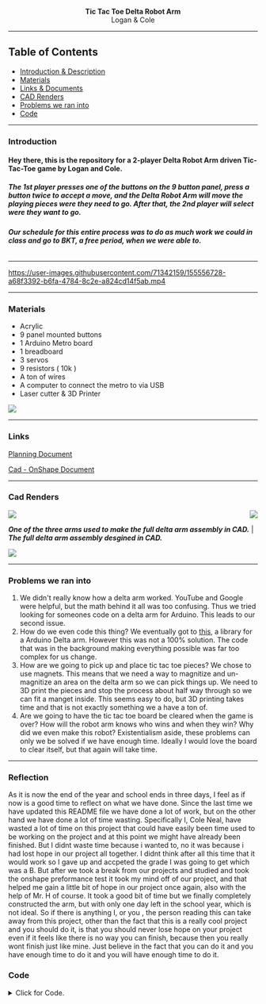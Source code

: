 <p align="center">
  <b> Tic Tac Toe Delta Robot Arm</b><br>
  <a>Logan & Cole</a>
</p>

---
## Table of Contents
* [Introduction & Description](#Introduction)
* [Materials](#Materials)
* [Links & Documents](#Links)
* [CAD Renders](#Cad-Renders)
* [Problems we ran into](#Problems-we-ran-into)
* [Code](#Code)

---
### Introduction
#### Hey there, this is the repository for a 2-player Delta Robot Arm driven Tic-Tac-Toe game by Logan and Cole. 

##### The 1st player presses one of the buttons on the 9 button panel, press a button twice to accept a move, and the Delta Robot Arm will move the playing pieces were they need to go. After that, the 2nd player will select were they want to go. 

###### ***Our schedule for this entire process was to do as much work we could in class and go to BKT, a free period, when we were able to.***
---

https://user-images.githubusercontent.com/71342159/155556728-a68f3392-b6fa-4784-8c2e-a824cd14f5ab.mp4

---
### Materials
- Acrylic
- 9 panel mounted buttons
- 1 Arduino Metro board
- 1 breadboard
- 3 servos
- 9 resistors ( 10k )
- A ton of wires
- A computer to connect the metro to via USB
- Laser cutter & 3D Printer 

<img src="https://github.com/Logan-Martin/Tic-Tac-Toe-Delta-Robot-Arm/blob/main/Photos/TicTacToeDeltaArmWiring.png"> 


---
### Links
[Planning Document](https://docs.google.com/document/d/18HwzTXXG70VNSVvcM3PhlL8kFNCUQtPwDOm3BRKYQW8/edit?usp=sharing)

[Cad - OnShape Document](https://cvilleschools.onshape.com/documents/b6c0dc8ca74cd78e4cfe3490/w/83d6d21bc676c767c3550309/e/f627081b1e1d9558a92df4c4?renderMode=0&uiState=6214f43c3508af00f0f56b9e)

---

### Cad Renders

<img src="https://github.com/Logan-Martin/Tic-Tac-Toe-Delta-Robot-Arm/blob/main/Photos/Arm_Photo.PNG"> <img align="right" src="https://github.com/Logan-Martin/Tic-Tac-Toe-Delta-Robot-Arm/blob/main/Photos/Full_Arm_Assembly.PNG"> 

***One of the three arms used to make the full delta arm assembly in CAD.*** |          ***The full delta arm assembly desgined in CAD.***

<img src="https://github.com/Logan-Martin/Tic-Tac-Toe-Delta-Robot-Arm/blob/main/Photos/DeltaArmTicTacToeButtonBox.jpg"> 

---

### Problems we ran into

1. We didn't really know how a delta arm worked. YouTube and Google were helpful, but the math behind it all was too confusing. Thus we tried looking for someones code on a delta arm for Arduino. This leads to our second issue.
2. How do we even code this thing? We eventually got to [this](https://github.com/deltarobotone/one_system_library), a library for a Arduino Delta arm. However this was not a 100% solution. The code that was in the background making everything possible was far too complex for us change.
3. How are we going to pick up and place tic tac toe pieces? We chose to use magnets. This means that we need a way to magnitize and un-magnitize an area on the delta arm so we can pick things up. We need to 3D print the pieces and stop the process about half way through so we can fit a manget inside. This seems easy to do, but 3D printing takes time and that is not exactly something we a have a ton of.
4. Are we going to have the tic tac toe board be cleared when the game is over? How will the robot arm knows who wins and when they win? Why did we even make this robot? Existentialism aside, these problems can only we be solved if we have enough time. Ideally I would love the board to clear itself, but that again will take time.

---

### Reflection 

As it is now the end of the year and school ends in three days, I feel as if now is a good time to reflect on what we have done. Since the last time we have updated this README file we have done a lot of work, but on the other hand we have done a lot of time wasting. Specifically I, Cole Neal, have wasted a lot of time on this project that could have easily been time used to be working on the project and at this point we might have already been finished. But I didnt waste time because i wanted to, no it was because i had lost hope in our project all together. I didnt think after all this time that it would work so I gave up and accpeted the grade I was going to get which was a B. But after we took a break from our projects and studied and took the onshape preformance test it took my mind off of our project, and that helped me gain a little bit of hope in our project once again, also with the help of Mr. H of course. It took a good bit of time but we finally completely constructed the arm, but with only one day left in the school year, which is not ideal. So if there is anything I, or you , the person reading this can take away from this project, other than the fact that this is a really cool project and you should do it, is that you should never lose hope on your project even if it feels like there is no way you can finish, because then you really wont finish just like mine. Just believe in the fact that you can do it and you have enough time to do it and you will have enough time to do it.

### Code

<details><summary>Click for Code.</summary>
<p>

```
#include <Servo.h>

// these are the buttons for moving the robot arm. Totally didn't re-write the names 3+ times because I forgot how to spell button.
int button1 = 10;
int button2 = 2;
int button3 = 3;
int button4 = 4;
int button5 = 5;
int button6 = 6;
int button7 = 7;
int button8 = 8;
int button9 = 9;

int PowerButton = 1; // not being used
int LCDScreen = 2; // not being used

Servo servo1;
Servo servo2;
Servo servo3;

int posForFirstServo = 0; // variable to store the servo position
int posForSecondServo = 0;
int posForThirdServo = 0;

bool hasButton1AlreadyBeenPressed = false; // this is to make a button press be well a button press
bool hasButton2AlreadyBeenPressed = false;
bool hasButton3AlreadyBeenPressed = false;
bool hasButton4AlreadyBeenPressed = false;
bool hasButton5AlreadyBeenPressed = false;
bool hasButton6AlreadyBeenPressed = false;
bool hasButton7AlreadyBeenPressed = false;
bool hasButton8AlreadyBeenPressed = false;
bool hasButton9AlreadyBeenPressed = false;

bool hasButton1BeenPressedOnce = false; // after pressing a button twice, the position of the delta arm will move
bool hasButton2BeenPressedOnce = false;
bool hasButton3BeenPressedOnce = false;
bool hasButton4BeenPressedOnce = false;
bool hasButton5BeenPressedOnce = false;
bool hasButton6BeenPressedOnce = false;
bool hasButton7BeenPressedOnce = false;
bool hasButton8BeenPressedOnce = false;
bool hasButton9BeenPressedOnce = false;



void setup() {
  Serial.begin(9600);
  
  // this makes it so I can get inputs from things like a button
  pinMode(button1, INPUT);
  pinMode(button2, INPUT);
  pinMode(button3, INPUT);
  pinMode(button4, INPUT);
  pinMode(button5, INPUT);
  pinMode(button6, INPUT);
  pinMode(button7, INPUT);
  pinMode(button8, INPUT);
  pinMode(button9, INPUT);

  servo1.attach(11);
  servo2.attach(12);
  servo3.attach(13);

}

void moveRobotArm() {
  Serial.print("Testing:"); // doesn't work bc you need to call function
}

void loop() {
  // This is to read the pin values
  int buttonStateForButton1 = digitalRead(button1);
  int buttonStateForButton2 = digitalRead(button2);
  int buttonStateForButton3 = digitalRead(button3);
  int buttonStateForButton4 = digitalRead(button4);
  int buttonStateForButton5 = digitalRead(button5);
  int buttonStateForButton6 = digitalRead(button6);
  int buttonStateForButton7 = digitalRead(button7);
  int buttonStateForButton8 = digitalRead(button8);
  int buttonStateForButton9 = digitalRead(button9);
  delay(10);
  // check for when button is pressed
  if (buttonStateForButton1 == HIGH and hasButton1AlreadyBeenPressed == false) {
    if (hasButton1BeenPressedOnce == false) {
      hasButton1AlreadyBeenPressed = true;

      hasButton1BeenPressedOnce = true;
      hasButton2BeenPressedOnce = false;
      hasButton3BeenPressedOnce = false;
      hasButton4BeenPressedOnce = false;
      hasButton5BeenPressedOnce = false;
      hasButton6BeenPressedOnce = false;
      hasButton7BeenPressedOnce = false;
      hasButton8BeenPressedOnce = false;
      hasButton9BeenPressedOnce = false;

      Serial.print("Button 1 Pressed!");
    }
    else if (hasButton1BeenPressedOnce == true) {
      hasButton1AlreadyBeenPressed = true;
      hasButton1BeenPressedOnce = false;
      Serial.print("Button 1 was press twice!");
      
      servo1.write(0); // this moves the serrvos to a certain angle, ex. 45 is 45 degrees.
      servo2.write(0);
      servo3.write(0);
      
    while (posForFirstServo < 180) {
      delay(10);
      if (posForFirstServo == 90)
        {
          Serial.print("NICE!");
          posForFirstServo = posForFirstServo + 1;
          servo1.write(posForFirstServo);
          break;
        }
        else
        {
          posForFirstServo = posForFirstServo + 1;
          servo1.write(posForFirstServo);
        }
      }
    }
  }
  else if (buttonStateForButton1 == LOW and hasButton1AlreadyBeenPressed == true) {
    hasButton1AlreadyBeenPressed = false;
    // Serial.print("Able to press any button again!");
  }


  if (buttonStateForButton2 == HIGH and hasButton2AlreadyBeenPressed == false) {
    if (hasButton2BeenPressedOnce == false) {

      hasButton2AlreadyBeenPressed = true;
      hasButton1BeenPressedOnce = false;
      hasButton2BeenPressedOnce = true;
      hasButton3BeenPressedOnce = false;
      hasButton4BeenPressedOnce = false;
      hasButton5BeenPressedOnce = false;
      hasButton6BeenPressedOnce = false;
      hasButton7BeenPressedOnce = false;
      hasButton8BeenPressedOnce = false;
      hasButton9BeenPressedOnce = false;

      Serial.print("Button 2 Pressed!");
    }
    else if (hasButton2BeenPressedOnce == true) {
      hasButton2AlreadyBeenPressed = true;
      hasButton2BeenPressedOnce = false;
      Serial.print("Button 2 was press twice!");
      servo1.write(10);
      servo2.write(10);
      servo3.write(10);
      
      posForFirstServo = 0;
    }
  }
  else if (buttonStateForButton2 == LOW and hasButton2AlreadyBeenPressed == true) {
    hasButton2AlreadyBeenPressed = false;
  }

  if (buttonStateForButton3 == HIGH and hasButton3AlreadyBeenPressed == false) {
    if (hasButton3BeenPressedOnce == false) {
      hasButton3AlreadyBeenPressed = true;

      hasButton1BeenPressedOnce = false;
      hasButton2BeenPressedOnce = false;
      hasButton3BeenPressedOnce = true;
      hasButton4BeenPressedOnce = false;
      hasButton5BeenPressedOnce = false;
      hasButton6BeenPressedOnce = false;
      hasButton7BeenPressedOnce = false;
      hasButton8BeenPressedOnce = false;
      hasButton9BeenPressedOnce = false;

      Serial.print("Button 3 Pressed!");
    }
    else if (hasButton3BeenPressedOnce == true) {
      hasButton3AlreadyBeenPressed = true;
      hasButton3BeenPressedOnce = false;
      Serial.print("Button 3 was press twice!");
      servo1.write(20);
      servo2.write(20);
      servo3.write(20);
    }
  }
  else if (buttonStateForButton3 == LOW and hasButton3AlreadyBeenPressed == true) {
    hasButton3AlreadyBeenPressed = false;
  }


  if (buttonStateForButton4 == HIGH and hasButton4AlreadyBeenPressed == false) {
    if (hasButton4BeenPressedOnce == false) {
      hasButton4AlreadyBeenPressed = true;

      hasButton1BeenPressedOnce = false;
      hasButton2BeenPressedOnce = false;
      hasButton3BeenPressedOnce = false;
      hasButton4BeenPressedOnce = true;
      hasButton5BeenPressedOnce = false;
      hasButton6BeenPressedOnce = false;
      hasButton7BeenPressedOnce = false;
      hasButton8BeenPressedOnce = false;
      hasButton9BeenPressedOnce = false;

      Serial.print("Button 4 Pressed!");
    }
    else if (hasButton4BeenPressedOnce == true) {
      hasButton4AlreadyBeenPressed = true;
      hasButton4BeenPressedOnce = false;
      Serial.print("Button 4 was press twice!");
      servo1.write(30);
      servo2.write(30);
      servo3.write(30);
    }
  }
  else if (buttonStateForButton4 == LOW and hasButton4AlreadyBeenPressed == true) {
    hasButton4AlreadyBeenPressed = false;
  }


  if (buttonStateForButton5 == HIGH and hasButton5AlreadyBeenPressed == false) {
    if (hasButton5BeenPressedOnce == false) {
      hasButton5AlreadyBeenPressed = true;

      hasButton1BeenPressedOnce = false;
      hasButton2BeenPressedOnce = false;
      hasButton3BeenPressedOnce = false;
      hasButton4BeenPressedOnce = false;
      hasButton5BeenPressedOnce = true;
      hasButton6BeenPressedOnce = false;
      hasButton7BeenPressedOnce = false;
      hasButton8BeenPressedOnce = false;
      hasButton9BeenPressedOnce = false;

      Serial.print("Button 5 Pressed!");
    }
    else if (hasButton5BeenPressedOnce == true) {
      hasButton5AlreadyBeenPressed = true;
      hasButton5BeenPressedOnce = false;
      Serial.print("Button 5 was press twice!");
      servo1.write(40);
      servo2.write(40);
      servo3.write(40);
    }
  }
  else if (buttonStateForButton5 == LOW and hasButton5AlreadyBeenPressed == true) {
    hasButton5AlreadyBeenPressed = false;
  }


  if (buttonStateForButton6 == HIGH and hasButton6AlreadyBeenPressed == false) {
    if (hasButton6BeenPressedOnce == false) {
      hasButton6AlreadyBeenPressed = true;

      hasButton1BeenPressedOnce = false;
      hasButton2BeenPressedOnce = false;
      hasButton3BeenPressedOnce = false;
      hasButton4BeenPressedOnce = false;
      hasButton5BeenPressedOnce = false;
      hasButton6BeenPressedOnce = true;
      hasButton7BeenPressedOnce = false;
      hasButton8BeenPressedOnce = false;
      hasButton9BeenPressedOnce = false;

      Serial.print("Button 6 Pressed!");
    }
    else if (hasButton6BeenPressedOnce == true) {
      hasButton6AlreadyBeenPressed = true;
      hasButton6BeenPressedOnce = false;
      Serial.print("Button 6 was press twice!");
      servo1.write(50);
      servo2.write(50);
      servo3.write(50);
    }
  }
  else if (buttonStateForButton6 == LOW and hasButton6AlreadyBeenPressed == true) {
    hasButton6AlreadyBeenPressed = false;
  }


  if (buttonStateForButton7 == HIGH and hasButton7AlreadyBeenPressed == false) {
    if (hasButton7BeenPressedOnce == false) {
      hasButton7AlreadyBeenPressed = true;

      hasButton1BeenPressedOnce = false;
      hasButton2BeenPressedOnce = false;
      hasButton3BeenPressedOnce = false;
      hasButton4BeenPressedOnce = false;
      hasButton5BeenPressedOnce = false;
      hasButton6BeenPressedOnce = false;
      hasButton7BeenPressedOnce = true;
      hasButton8BeenPressedOnce = false;
      hasButton9BeenPressedOnce = false;

      Serial.print("Button 7 Pressed!");
    }
    else if (hasButton7BeenPressedOnce == true) {
      hasButton7AlreadyBeenPressed = true;
      hasButton7BeenPressedOnce = false;
      Serial.print("Button 7 was press twice!");
      servo1.write(60);
      servo2.write(60);
      servo3.write(60);
    }
  }
  else if (buttonStateForButton7 == LOW and hasButton7AlreadyBeenPressed == true) {
    hasButton7AlreadyBeenPressed = false;
  }


  if (buttonStateForButton8 == HIGH and hasButton8AlreadyBeenPressed == false) {
    if (hasButton8BeenPressedOnce == false) {
      hasButton8AlreadyBeenPressed = true;

      hasButton1BeenPressedOnce = false;
      hasButton2BeenPressedOnce = false;
      hasButton3BeenPressedOnce = false;
      hasButton4BeenPressedOnce = false;
      hasButton5BeenPressedOnce = false;
      hasButton6BeenPressedOnce = false;
      hasButton7BeenPressedOnce = false;
      hasButton8BeenPressedOnce = true;
      hasButton9BeenPressedOnce = false;

      Serial.print("Button 8 Pressed!");
    }
    else if (hasButton8BeenPressedOnce == true) {
      hasButton8AlreadyBeenPressed = true;
      hasButton8BeenPressedOnce = false;
      Serial.print("Button 8 was press twice!");
      servo1.write(70);
      servo2.write(70);
      servo3.write(70);
    }
  }
  else if (buttonStateForButton8 == LOW and hasButton8AlreadyBeenPressed == true) {
    hasButton8AlreadyBeenPressed = false;
  }


  if (buttonStateForButton9 == HIGH and hasButton9AlreadyBeenPressed == false) {
    if (hasButton9BeenPressedOnce == false) {
      hasButton9AlreadyBeenPressed = true;

      hasButton1BeenPressedOnce = false;
      hasButton2BeenPressedOnce = false;
      hasButton3BeenPressedOnce = false;
      hasButton4BeenPressedOnce = false;
      hasButton5BeenPressedOnce = false;
      hasButton6BeenPressedOnce = false;
      hasButton7BeenPressedOnce = false;
      hasButton8BeenPressedOnce = false;
      hasButton9BeenPressedOnce = true;

      Serial.print("Button 9 Pressed!");
    }
    else if (hasButton9BeenPressedOnce == true) {
      hasButton9AlreadyBeenPressed = true;
      hasButton9BeenPressedOnce = false;
      Serial.print("Button 9 was press twice!");
      servo1.write(90);
      servo2.write(90);
      servo3.write(90);
    }
  }
  else if (buttonStateForButton9 == LOW and hasButton9AlreadyBeenPressed == true) {
    hasButton9AlreadyBeenPressed = false;
  }

}
                                 
```
  
</p>
</details>
  

  
 



